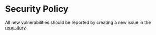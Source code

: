 # Security Policy
All new vulnerabilities should be reported by creating a new issue in the [repository](https://github.com/Tarcenim/website/issues).
